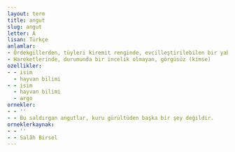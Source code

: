 ```yaml
---
layout: term
title: angut
slug: angut
letter: A
lisan: Türkçe
anlamlar:
- Ördekgillerden, tüyleri kiremit renginde, evcilleştirilebilen bir yaban kuşu (Casarca ferruginea)
- Hareketlerinde, durumunda bir incelik olmayan, görgüsüz (kimse)
ozellikler:
- - isim
  - hayvan bilimi
- - isim
  - hayvan bilimi
  - argo
ornekler:
- - ''
- - Bu saldırgan angutlar, kuru gürültüden başka bir şey değildir.
orneklerkaynak:
- - ''
- - Salâh Birsel
---
```


